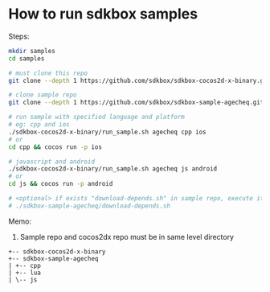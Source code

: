 
# How to run sdkbox samples

Steps:

~~~bash
mkdir samples
cd samples

# must clone this repo
git clone --depth 1 https://github.com/sdkbox/sdkbox-cocos2d-x-binary.git

# clone sample repo
git clone --depth 1 https://github.com/sdkbox/sdkbox-sample-agecheq.git

# run sample with specified language and platform
# eg: cpp and ios
./sdkbox-cocos2d-x-binary/run_sample.sh agecheq cpp ios
# or
cd cpp && cocos run -p ios

# javascript and android
./sdkbox-cocos2d-x-binary/run_sample.sh agecheq js android
# or
cd js && cocos run -p android

# <optional> if exists "download-depends.sh" in sample repo, execute it
# ./sdkbox-sample-agecheq/download-depends.sh

~~~

Memo:

1.  Sample repo and cocos2dx repo must be in same level directory

~~~
+-- sdkbox-cocos2d-x-binary
+-- sdkbox-sample-agecheq
| +-- cpp
| +-- lua
| \-- js
~~~
